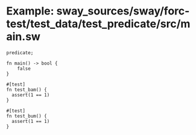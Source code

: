 # Example: sway_sources/sway/forc-test/test_data/test_predicate/src/main.sw

```sway
predicate;

fn main() -> bool {
    false
}

#[test]
fn test_bam() {
  assert(1 == 1)
}

#[test]
fn test_bum() {
  assert(1 == 1)
}

```
